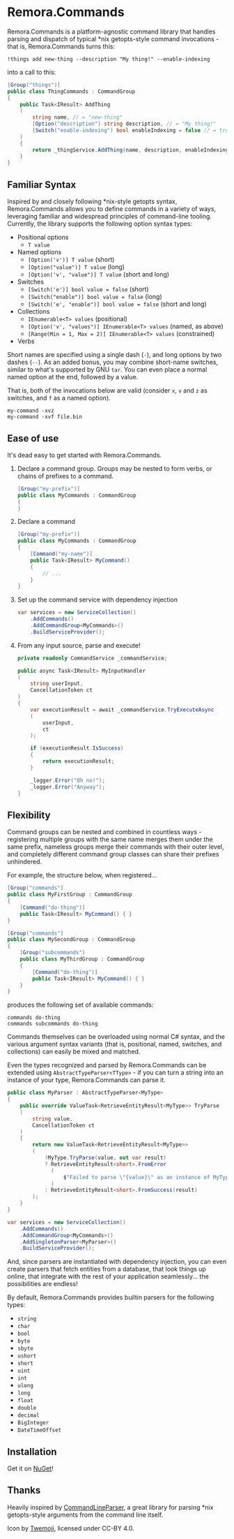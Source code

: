 Remora.Commands
===============

Remora.Commands is a platform-agnostic command library that handles parsing and
dispatch of typical *nix getopts-style command invocations - that is, 
Remora.Commands turns this:

```
!things add new-thing --description "My thing!" --enable-indexing
```

into a call to this:

```cs
[Group("things")]
public class ThingCommands : CommandGroup
{
    public Task<IResult> AddThing
    (
        string name, // = "new-thing"
        [Option("description") string description, // = "My thing!"
        [Switch("enable-indexing") bool enableIndexing = false // = true
    )
    {
        return _thingService.AddThing(name, description, enableIndexing);
    }
}
```

## Familiar Syntax
Inspired by and closely following *nix-style getopts syntax, Remora.Commands 
allows you to define commands in a variety of ways, leveraging familiar and 
widespread principles of command-line tooling. Currently, the library supports 
the following option syntax types:

  * Positional options
    - `T value`
  * Named options
    - `[Option('v')] T value` (short)
    - `[Option("value")] T value` (long)
    - `[Option('v', "value")] T value` (short and long)
  * Switches
    - `[Switch('e')] bool value = false` (short)
    - `[Switch("enable")] bool value = false` (long)
    - `[Switch('e', "enable")] bool value = false` (short and long)
  * Collections
    - `IEnumerable<T> values` (positional)
    - `[Option('v', "values")] IEnumerable<T> values` (named, as above)
    - `[Range(Min = 1, Max = 2)] IEnumerable<T> values` (constrained)
  * Verbs

Short names are specified using a single dash (`-`), and long options by two 
dashes (`--`). As an added bonus, you may combine short-name switches, similar
to what's supported by GNU `tar`. You can even place a normal named option at 
the end, followed by a value.

That is, both of the invocations below are valid (consider `x`, `v` and `z` as 
switches, and `f` as a named option).
```
my-command -xvz
my-command -xvf file.bin
```

## Ease of use
It's dead easy to get started with Remora.Commands.

  1. Declare a command group. Groups may be nested to form verbs, or chains of 
    prefixes to a command.
        ```cs
        [Group("my-prefix")]
        public class MyCommands : CommandGroup
        {
        }
        ```
  2. Declare a command
        ```cs
        [Group("my-prefix")]
        public class MyCommands : CommandGroup
        {
            [Command("my-name")]
            public Task<IResult> MyCommand()
            {
                // ...
            }
        }
        ```
  3. Set up the command service with dependency injection
        ```cs
        var services = new ServiceCollection()
            .AddCommands()
            .AddCommandGroup<MyCommands>()
            .BuildServiceProvider();
        ```
  4. From any input source, parse and execute!
        ```cs
        private readonly CommandService _commandService;

        public async Task<IResult> MyInputHandler
        (
            string userInput, 
            CancellationToken ct
        )
        {
            var executionResult = await _commandService.TryExecuteAsync
            (
                userInput,
                ct
            );

            if (executionResult.IsSuccess)
            {
                return executionResult;
            }

            _logger.Error("Oh no!");
            _logger.Error("Anyway");
        }
        ```

## Flexibility
Command groups can be nested and combined in countless ways - registering 
multiple groups with the same name merges them under the same prefix, nameless
groups merge their commands with their outer level, and completely different
command group classes can share their prefixes unhindered.

For example, the structure below, when registered...

```cs
[Group("commands"]
public class MyFirstGroup : CommandGroup 
{
    [Command("do-thing")]
    public Task<IResult> MyCommand() { }
}

[Group("commands"]
public class MySecondGroup : CommandGroup 
{
    [Group("subcommands")
    public class MyThirdGroup : CommandGroup
    {
        [Command("do-thing")]
        public Task<IResult> MyCommand() { }
    }
}
```

produces the following set of available commands:

```
commands do-thing
commands subcommands do-thing
```

Commands themselves can be overloaded using normal C# syntax, and the various
argument syntax variants (that is, positional, named, switches, and collections)
can easily be mixed and matched.

Even the types recognized and parsed by Remora.Commands can be extended using 
`AbstractTypeParser<TType>` - if you can turn a string into an instance of your
type, Remora.Commands can parse it.

```cs
public class MyParser : AbstractTypeParser<MyType>
{
    public override ValueTask<RetrieveEntityResult<MyType>> TryParse
    (
        string value, 
        CancellationToken ct
    )
    {
        return new ValueTask<RetrieveEntityResult<MyType>>
        (
            !MyType.TryParse(value, out var result)
            ? RetrieveEntityResult<short>.FromError
              (
                  $"Failed to parse \"{value}\" as an instance of MyType."
              )
            : RetrieveEntityResult<short>.FromSuccess(result)
        );
    }
}
```

```cs
var services = new ServiceCollection()
    .AddCommands()
    .AddCommandGroup<MyCommands>()
    .AddSingletonParser<MyParser>()
    .BuildServiceProvider();
```

And, since parsers are instantiated with dependency injection, you can even
create parsers that fetch entities from a database, that look things up online,
that integrate with the rest of your application seamlessly... the possibilities
are endless!

By default, Remora.Commands provides builtin parsers for the following types:
  * `string`
  * `char`
  * `bool`
  * `byte`
  * `sbyte`
  * `ushort`
  * `short`
  * `uint`
  * `int`
  * `ulong`
  * `long`
  * `float`
  * `double`
  * `decimal`
  * `BigInteger`
  * `DateTimeOffset`

## Installation
Get it on [NuGet][1]!

## Thanks
Heavily inspired by [CommandLineParser][2], a great library for parsing *nix
getopts-style arguments from the command line itself.

Icon by [Twemoji][3], licensed under CC-BY 4.0.

[1]: http://nuget.org/packages/Remora.Commands
[2]: https://github.com/commandlineparser/commandline
[3]: https://twemoji.twitter.com/
